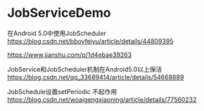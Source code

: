 # JobServiceDemo

在Android 5.0中使用JobScheduler
https://blog.csdn.net/bboyfeiyu/article/details/44809395

https://www.jianshu.com/p/1d4ebae39263


JobService和JobScheduler机制在Android5.0以上保活
https://blog.csdn.net/qq_33689414/article/details/54668889

JobSchedule设置setPeriodic 不起作用
https://blog.csdn.net/woaigengxiaoning/article/details/77560232

